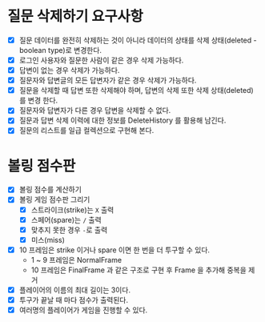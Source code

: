 # 질문 삭제하기 요구사항 

- [x] 질문 데이터를 완전히 삭제하는 것이 아니라 데이터의 상태를 삭제 상태(deleted - boolean type)로 변경한다.
- [x] 로그인 사용자와 질문한 사람이 같은 경우 삭제 가능하다.
- [x] 답변이 없는 경우 삭제가 가능하다.
- [x] 질문자와 답변글의 모든 답변자가 같은 경우 삭제가 가능하다.
- [x] 질문을 삭제할 때 답변 또한 삭제해야 하며, 답변의 삭제 또한 삭제 상태(deleted)를 변경
한다.
- [x] 질문자와 답변자가 다른 경우 답변을 삭제할 수 없다.
- [x] 질문과 답변 삭제 이력에 대한 정보를 DeleteHistory 를 활용해 남긴다.
- [x] 질문의 리스트를 일급 컬렉션으로 구현해 본다.

# 볼링 점수판
- [x] 볼링 점수를 계산하기
- [x] 볼링 게임 점수판 그리기
  - [x] 스트라이크(strike)는 `X` 출력
  - [x] 스페어(spare)는 `/` 출력
  - [x] 맞추지 못한 경우 `-`로 출력
  - [x] 미스(miss)
- [x] 10 프레임은 strike 이거나 spare 이면 한 번을 더 투구할 수  있다. 
  - 1 ~ 9 프레임은 NormalFrame
  - 10 프레임은 FinalFrame 과 같은 구조로 구현 후 Frame 을 추가해 중복을 제거
- [x] 플레이어의 이름의 최대 길이는 3이다.
- [x] 투구가 끝날 때 마다 점수가 출력된다.
- [x] 여러명의 플레이어가 게임을 진행할 수 있다.
